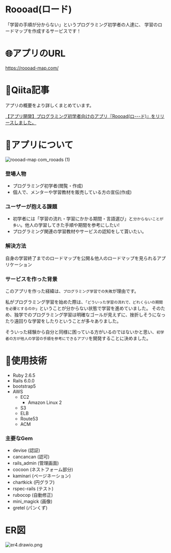 # Roooad(ロード)

「学習の手順が分からない」というプログラミング初学者の人達に、
学習のロードマップを作成するサービスです！

# 🌐アプリのURL
https://roooad-map.com/

# 📗Qiita記事
アプリの概要をより詳しくまとめています。

[【アプリ開発】プログラミング初学者向けのアプリ『Roooad(ロ---ド)』をリリースしました。](https://qiita.com/moko_samejima/items/f5881794b0fa90498d01)
# 📳アプリについて
![roooad-map com_rooads (1)](https://user-images.githubusercontent.com/72369165/138379056-f1efb072-ceb9-488f-93b3-f351b81ab6e7.png)
### 登場人物

- プログラミング初学者(閲覧・作成)
- 個人で、メンターや学習教材を販売している方の宣伝(作成)

### ユーザーが抱える課題

- 初学者には「学習の流れ・学習にかかる期間・言語選び」と`分からないことが多い`。他人の学習してきた手順や期間を参考にしたい!
- プログラミング関連の学習教材やサービスの認知をして貰いたい。

### 解決方法

自身の学習終了までのロードマップを公開＆他人のロードマップを見られるアプリケーション

### サービスを作った背景
このアプリを作った経緯は、`プログラミング学習での失敗`が理由です。

私がプログラミング学習を始めた際は、`「どういった学習の流れで、どれくらいの期間を必要とするのか」`ということが分からない状態で学習を進めていました。
そのため、独学でのプログラミング学習は明確なゴールが見えずに、挫折しそうになったり遠回りな学習をしたりということが多々ありました。

そういった経験から自分と同様に困っている方がいるのではないかと思い、`初学者の方が他人の学習の手順を参考にできるアプリ`を開発することに決めました。

# 🔧使用技術

- Ruby 2.6.5
- Rails 6.0.0
- bootstrap5
- AWS
  - EC2
    - Amazon Linux 2
  - S3
  - ELB
  - Route53
  - ACM

### 主要なGem

- devise (認証)
- cancancan (認可)
- rails_admin (管理画面)
- cocoon (ネストフォーム部分)
- kaminari (ページネーション)
- chartkick (円グラフ)
- rspec-rails (テスト)
- rubocop (自動修正)
- mini_magick (画像)
- gretel (パンくず)

# ER図
![er4.drawio.png](https://qiita-image-store.s3.ap-northeast-1.amazonaws.com/0/2000558/bf68de88-c23f-77aa-63b6-6b5e4a7b56ae.png)




